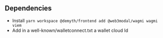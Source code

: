 ## Dependencies

-   Install `yarn workspace @demyth/frontend add @web3modal/wagmi wagmi viem`
-   Add in a well-known/walletconnect.txt a wallet cloud Id
